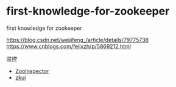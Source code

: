 # first-knowledge-for-zookeeper
first knowledge for zookeeper

https://blog.csdn.net/weijifeng_/article/details/79775738
https://www.cnblogs.com/felixzh/p/5869212.html

监控

- [ZooInspector](https://issues.apache.org/jira/secure/attachment/12436620/ZooInspector.zip)
- [zkui](https://github.com/learn-middleware/zkui)

